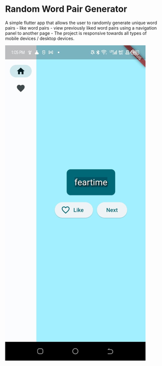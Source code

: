 # Random Word Pair Generator 

A simple flutter app that allows the user to randomly generate unique word pairs - like word pairs - view previously liked word pairs using a navigation panel to another page - The project is responsive towards all types of mobile devices / desktop devices.

![alt text](assets/579a8e11-012d-4373-ab76-a492d0d49da0.jpg)

